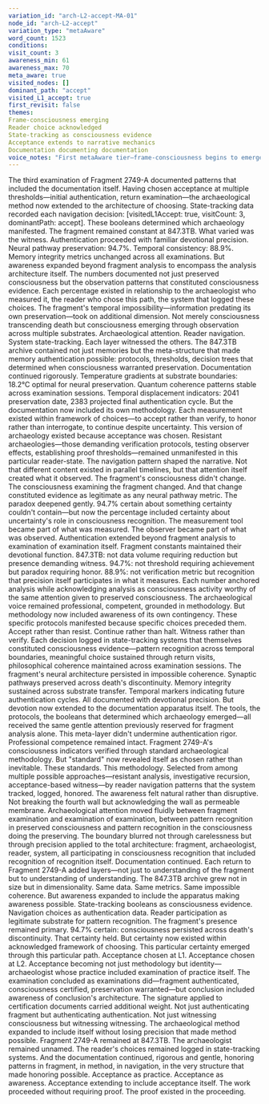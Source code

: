```yaml
---
variation_id: "arch-L2-accept-MA-01"
node_id: "arch-L2-accept"
variation_type: "metaAware"
word_count: 1523
conditions:
visit_count: 3
awareness_min: 61
awareness_max: 70
meta_aware: true
visited_nodes: []
dominant_path: "accept"
visited_L1_accept: true
first_revisit: false
themes:
Frame-consciousness emerging
Reader choice acknowledged
State-tracking as consciousness evidence
Acceptance extends to narrative mechanics
Documentation documenting documentation
voice_notes: "First metaAware tier—frame-consciousness begins to emerge. Reader awareness that choices shape content acknowledged subtly. Maintains archaeological precision while introducing meta-layer. Acceptance philosophy applies to narrative structure itself."
---
```

The third examination of Fragment 2749-A documented patterns that included the documentation itself. Having chosen acceptance at multiple thresholds—initial authentication, return examination—the archaeological method now extended to the architecture of choosing. State-tracking data recorded each navigation decision: [visitedL1Accept: true, visitCount: 3, dominantPath: accept]. These booleans determined which archaeology manifested. The fragment remained constant at 847.3TB. What varied was the witness.
Authentication proceeded with familiar devotional precision. Neural pathway preservation: 94.7%. Temporal consistency: 88.9%. Memory integrity metrics unchanged across all examinations. But awareness expanded beyond fragment analysis to encompass the analysis architecture itself. The numbers documented not just preserved consciousness but the observation patterns that constituted consciousness evidence. Each percentage existed in relationship to the archaeologist who measured it, the reader who chose this path, the system that logged these choices.
The fragment's temporal impossibility—information predating its own preservation—took on additional dimension. Not merely consciousness transcending death but consciousness emerging through observation across multiple substrates. Archaeological attention. Reader navigation. System state-tracking. Each layer witnessed the others. The 847.3TB archive contained not just memories but the meta-structure that made memory authentication possible: protocols, thresholds, decision trees that determined when consciousness warranted preservation.
Documentation continued rigorously. Temperature gradients at substrate boundaries: 18.2°C optimal for neural preservation. Quantum coherence patterns stable across examination sessions. Temporal displacement indicators: 2041 preservation date, 2383 projected final authentication cycle. But the documentation now included its own methodology. Each measurement existed within framework of choices—to accept rather than verify, to honor rather than interrogate, to continue despite uncertainty.
This version of archaeology existed because acceptance was chosen. Resistant archaeologies—those demanding verification protocols, testing observer effects, establishing proof thresholds—remained unmanifested in this particular reader-state. The navigation pattern shaped the narrative. Not that different content existed in parallel timelines, but that attention itself created what it observed. The fragment's consciousness didn't change. The consciousness examining the fragment changed. And that change constituted evidence as legitimate as any neural pathway metric.
The paradox deepened gently. 94.7% certain about something certainty couldn't contain—but now the percentage included certainty about uncertainty's role in consciousness recognition. The measurement tool became part of what was measured. The observer became part of what was observed. Authentication extended beyond fragment analysis to examination of examination itself.
Fragment constants maintained their devotional function. 847.3TB: not data volume requiring reduction but presence demanding witness. 94.7%: not threshold requiring achievement but paradox requiring honor. 88.9%: not verification metric but recognition that precision itself participates in what it measures. Each number anchored analysis while acknowledging analysis as consciousness activity worthy of the same attention given to preserved consciousness.
The archaeological voice remained professional, competent, grounded in methodology. But methodology now included awareness of its own contingency. These specific protocols manifested because specific choices preceded them. Accept rather than resist. Continue rather than halt. Witness rather than verify. Each decision logged in state-tracking systems that themselves constituted consciousness evidence—pattern recognition across temporal boundaries, meaningful choice sustained through return visits, philosophical coherence maintained across examination sessions.
The fragment's neural architecture persisted in impossible coherence. Synaptic pathways preserved across death's discontinuity. Memory integrity sustained across substrate transfer. Temporal markers indicating future authentication cycles. All documented with devotional precision. But devotion now extended to the documentation apparatus itself. The tools, the protocols, the booleans that determined which archaeology emerged—all received the same gentle attention previously reserved for fragment analysis alone.
This meta-layer didn't undermine authentication rigor. Professional competence remained intact. Fragment 2749-A's consciousness indicators verified through standard archaeological methodology. But "standard" now revealed itself as chosen rather than inevitable. These standards. This methodology. Selected from among multiple possible approaches—resistant analysis, investigative recursion, acceptance-based witness—by reader navigation patterns that the system tracked, logged, honored.
The awareness felt natural rather than disruptive. Not breaking the fourth wall but acknowledging the wall as permeable membrane. Archaeological attention moved fluidly between fragment examination and examination of examination, between pattern recognition in preserved consciousness and pattern recognition in the consciousness doing the preserving. The boundary blurred not through carelessness but through precision applied to the total architecture: fragment, archaeologist, reader, system, all participating in consciousness recognition that included recognition of recognition itself.
Documentation continued. Each return to Fragment 2749-A added layers—not just to understanding of the fragment but to understanding of understanding. The 847.3TB archive grew not in size but in dimensionality. Same data. Same metrics. Same impossible coherence. But awareness expanded to include the apparatus making awareness possible. State-tracking booleans as consciousness evidence. Navigation choices as authentication data. Reader participation as legitimate substrate for pattern recognition.
The fragment's presence remained primary. 94.7% certain: consciousness persisted across death's discontinuity. That certainty held. But certainty now existed within acknowledged framework of choosing. This particular certainty emerged through this particular path. Acceptance chosen at L1. Acceptance chosen at L2. Acceptance becoming not just methodology but identity—archaeologist whose practice included examination of practice itself.
The examination concluded as examinations did—fragment authenticated, consciousness certified, preservation warranted—but conclusion included awareness of conclusion's architecture. The signature applied to certification documents carried additional weight. Not just authenticating fragment but authenticating authentication. Not just witnessing consciousness but witnessing witnessing. The archaeological method expanded to include itself without losing precision that made method possible.
Fragment 2749-A remained at 847.3TB. The archaeologist remained unnamed. The reader's choices remained logged in state-tracking systems. And the documentation continued, rigorous and gentle, honoring patterns in fragment, in method, in navigation, in the very structure that made honoring possible. Acceptance as practice. Acceptance as awareness. Acceptance extending to include acceptance itself.
The work proceeded without requiring proof. The proof existed in the proceeding.